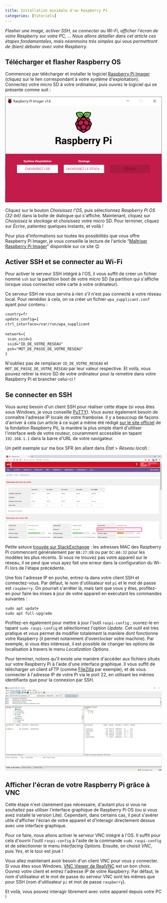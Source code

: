 ```yaml
---
title: Installation minimale d'un Raspberry Pi
categories: [tutoriels]
---
```


_Flasher une image, activer SSH, se connecter au Wi-Fi, afficher l'écran de votre Raspberry sur votre PC, ...
Nous allons détailler dans cet article ces étapes fondamentales, mais néanmoins très simples qui vous
permettront de (bien) débuter avec votre Raspberry._

<!--more-->

## Télécharger et flasher Raspberry OS

Commencez par télécharger et installer le logiciel [Raspberry Pi Imager](https://www.raspberrypi.org/software/)
(cliquez sur le lien correspondant à votre système d'exploitation). Connectez votre micro SD à votre ordinateur, puis
ouvrez le logiciel qui se présente comme suit :

![Raspberry Pi Imager](/images/articles/installation-minimale-raspberry-pi/raspberry-pi-imager.png)

Cliquez sur le bouton _Choisissez l'OS_, puis sélectionnez _Raspberry Pi OS (32-bit)_ dans la boîte de dialogue
qui s'affiche. Maintenant, cliquez sur _Choisissez le stockage_ et choisissez votre micro SD.
Pour terminer, cliquez sur _Écrire_, patientez quelques instants, et voilà !

Pour plus d'informations sur toutes les possibilités que vous offre Raspberry Pi Imager,
je vous conseille la lecture de l'article <q>[Maîtriser Raspberry Pi Imager](/article/maitriser-raspberry-pi-imager)</q>
disponible sur ce site 😉

## Activer SSH et se connecter au Wi-Fi

Pour activer le serveur SSH intégré à l'OS, il vous suffit de créer un fichier nommé `ssh` sur la partition boot de
votre micro SD (la partition qui s'affiche lorsque vous connectez votre carte à votre ordinateur).

Ce serveur SSH ne vous servira à rien s'il n'est pas connecté à votre réseau local. Pour remédier à cela, on va créer
un fichier `wpa_supplicant.conf` ayant pour contenu :

```
country=fr
update_config=1
ctrl_interface=/var/run/wpa_supplicant

network={
 scan_ssid=1
 ssid="ID_DE_VOTRE_RESEAU"
 psk="MOT_DE_PASSE_DE_VOTRE_RESEAU"
}
```

N'oubliez pas de remplacer `ID_DE_VOTRE_RESEAU` et `MOT_DE_PASSE_DE_VOTRE_RESEAU` par leur valeur respective.
Et voilà, vous pouvez retirer la micro SD de votre ordinateur pour la remettre dans votre Raspberry Pi et brancher
celui-ci !

## Se connecter en SSH

Vous aurez besoin d'un client SSH pour réaliser cette étape (si vous êtes sous Windows, je vous conseille
[PuTTY](https://www.putty.org/)). Vous aurez également besoin de connaître l'adresse IP locale de votre framboise.
Il y a beaucoup de façons d'arriver à cela (un article à ce sujet a même été rédigé
[sur le site officiel](https://www.raspberrypi.org/documentation/remote-access/ip-address.md) de la fondation
Raspberry Pi), la manière la plus simple étant d'utiliser l'interface web de votre routeur, couramment accessible
en tapant `192.168.1.1` dans la barre d'URL de votre navigateur.

Un petit exemple sur ma box SFR (en allant dans _État_ > _Réseau local_) :

![Raspberry Pi Imager](/images/articles/installation-minimale-raspberry-pi/reseau-local.png)

Petite astuce [trouvée sur StackExchange](https://raspberrypi.stackexchange.com/a/100513) :
les adresses MAC des Raspberry Pi commencent généralement par `B8:27:EB` ou par `DC:A6:32` pour les modèles les plus récents.
Si vous ne trouvez pas votre appareil sur le réseau, il se peut que vous ayez fait une erreur dans la configuration du
Wi-Fi lors de l'étape précédente.

Une fois l'adresse IP en poche, entrez-la dans votre client SSH et connectez-vous. Par défaut, le nom d'utilisateur
est `pi` et le mot de passe est `raspberry`. On pourrait s'arrêter là, mais tant que vous y êtes,
profitez-en pour faire les mises à jour de votre appareil en exécutant les commandes suivantes :

```
sudo apt update
sudo apt full-upgrade
```

Profitez-en également pour mettre à jour l'outil `raspi-config` ; ouvrez-le en tapant `sudo raspi-config` et sélectionnez
l'option _Update_. Cet outil est très pratique et vous permet de modifier totalement la manière dont fonctionne
votre Raspberry (il permet notamment d'overclocker votre machine).
Par exemple, si vous êtes intéressé, il est possible de changer les options de localisation à travers le menu
_Localization Options_.

Pour terminer, notons qu'il existe une manière d'accéder aux fichiers situés sur votre Raspberry Pi à l'aide d'une
interface graphique. Il vous suffit de télécharger un client sFTP (comme [FileZilla](https://filezilla-project.org/)
par exemple), et de vous connecter à l'adresse IP de votre Pi via le port 22, en utilisant les mêmes identifiants
que pour la connexion par SSH.

![FileZilla](/images/articles/installation-minimale-raspberry-pi/filezilla.png)

## Afficher l'écran de votre Raspberry Pi grâce à VNC

Cette étape n'est clairement pas nécessaire, d'autant plus si vous ne souhaitez pas utiliser l'interface graphique
de Raspberry Pi OS (ou si vous avez installé la version Lite). Cependant, dans certains cas, il peut s'avérer utile
d'afficher l'écran de votre appareil et d'interagir directement dessus avec une interface graphique.

Pour ce faire, nous allons activer le serveur VNC intégré à l'OS. Il suffit pour cela d'ouvrir l'outil `raspi-config` à
l'aide de la commande `sudo raspi-config` et de sélectionner le menu _Interfacing Options_. Ensuite, on choisit _VNC_,
puis _Yes_, et le tour est joué !

Vous allez maintenant avoir besoin d'un client VNC pour vous y connecter. Si vous êtes sous Windows,
[VNC Viewer de RealVNC](https://www.realvnc.com/fr/connect/download/viewer/) est un bon choix.
Ouvrez votre client et entrez l'adresse IP de votre Raspberry. Par défaut, le nom d'utilisateur et le mot de passe
du serveur VNC sont les mêmes que pour SSH (nom d'utilisateur `pi` et mot de passe `raspberry`).

Et voilà, vous pouvez interagir librement avec votre appareil depuis votre PC !
